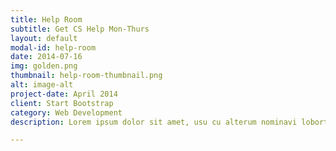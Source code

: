 ```yaml
---
title: Help Room
subtitle: Get CS Help Mon-Thurs
layout: default
modal-id: help-room
date: 2014-07-16
img: golden.png
thumbnail: help-room-thumbnail.png
alt: image-alt
project-date: April 2014
client: Start Bootstrap
category: Web Development
description: Lorem ipsum dolor sit amet, usu cu alterum nominavi lobortis. At duo novum diceret. Tantas apeirian vix et, usu sanctus postulant inciderint ut, populo diceret necessitatibus in vim. Cu eum dicam feugiat noluisse.

---
```

